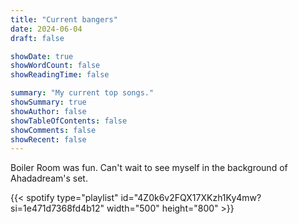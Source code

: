 ```yaml
---
title: "Current bangers"
date: 2024-06-04
draft: false

showDate: true
showWordCount: false
showReadingTime: false

summary: "My current top songs."
showSummary: true
showAuthor: false
showTableOfContents: false
showComments: false
showRecent: false
---
```

Boiler Room was fun. Can't wait to see myself in the background of Ahadadream's set.

<!-- playlist-->{{< spotify type="playlist" id="4Z0k6v2FQX17XKzh1Ky4mw?si=1e471d7368fd4b12" width="500" height="800" >}}
